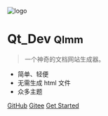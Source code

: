 <!--
 * @Author: yang66995
 * @Date: 2020-09-06 03:31:59
 * @LastEditTime: 2020-09-06 04:32:38
 * @LastEditors: Please set LastEditors
 * @Description: In User Settings Edit
 * @FilePath: \yang66995\qt_dev\docs\_coverpage.md
-->

![logo](/DocResources/Logo.jpg)

# Qt_Dev <small>Qlmm</small>

> 一个神奇的文档网站生成器。

- 简单、轻便 
- 无需生成 html 文件
- 众多主题

[GitHub](https://github.com/docsifyjs/docsify/)
[Gitee](https://gitee.com/yang66995/qt_dev)
[Get Started](/README.md)